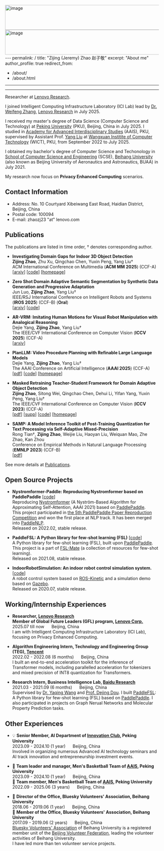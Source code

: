 <img width="804" height="81" alt="image" src="https://github.com/user-attachments/assets/32e53da8-0d83-413e-8573-4f60949745d5" /><img width="1215" height="81" alt="image" src="https://github.com/user-attachments/assets/0095d904-7c88-4722-8903-7e802b7c2728" />---
permalink: /
title: "Zijing (Jeremy) Zhao 赵子敬"
excerpt: "About me"
author_profile: true
redirect_from: 
  - /about/
  - /about.html
---

****

Researcher at [Lenovo Research](https://research.lenovo.com/webapp/view_English/index.html).  

I joined Intelligent Computing Infrastructure Laboratory (ICI Lab) lead by [Dr. Weifeng Zhang](https://research.lenovo.com/webapp/view_English/personal.html?id=541), [Lenovo Research](https://research.lenovo.com/webapp/view_English/index.html) in July 2025.  

I received my master's degree of Data Science (Computer Science and Technology) at [Peking University](https://english.pku.edu.cn/) (PKU), Beijing, China in July 2025.
I studied in [Academy for Advanced Interdisciplinary Studies](http://www.aais.pku.edu.cn/) (AAIS), PKU, supervised by Assistant Prof. [Yang Liu](http://www.csyangliu.com/) at [Wangxuan Institite of Computer Technology](https://www.icst.pku.edu.cn/) (WICT), PKU, from September 2022 to July 2025.    

I obtained my bachelor's degree of Computer Science and Techonology in [School of Computer Science and Engineering](https://scse.buaa.edu.cn/) (SCSE), [Beihang University](https://www.buaa.edu.cn/) (also known as Beijing University of Aeronautics and Astronautics, BUAA) in July 2021.  

My research now focus on **Privacy Enhanced Computing** scenarios.  

## Contact Information

- Address: No. 10 Courtyard Xibeiwang East Road, Haidian District, Beijing, China  
- Postal code: 100094  
- E-mail: zhaozj23 "at" lenovo.com  

## Publications

The publications are listed in time order, † denotes corresponding author.  

- **Investigating Domain Gaps for Indoor 3D Object Detection**  
**Zijing Zhao**, Zhu Xu, Qingchao Chen, Yuxin Peng, Yang Liu†  
ACM International Conference on Multimedia (**ACM MM 2025**) (CCF-A)  
[[arxiv](https://www.arxiv.org/abs/2508.17439)] [[code](https://github.com/JeremyZhao1998/DAVoteNet-release)] [[homepage](https://jeremyzhao1998.github.io/DAVoteNet-release/)]  

- **Zero Shot Domain Adaptive Semantic Segmentation by Synthetic Data Generation and Progressive Adaptation**  
Jun Luo, **Zijing Zhao**, Yang Liu†  
IEEE/RSJ International Conference on Intelligent Robots and Systems (**IROS 2025**) (CCF-B) (**Oral**)  
[[arxiv](https://arxiv.org/abs/2508.03300v1)] [[code](https://github.com/ROUJINN/SDGPA)]  

- **AR-VRM: Imitating Human Motions for Visual Robot Manipulation with Analogical Reasoning**  
Dejie Yang, **Zijing Zhao**, Yang Liu†  
The IEEE/CVF International Conference on Computer Vision (**ICCV 2025**) (CCF-A)  
[[arxiv](https://arxiv.org/abs/2508.07626)]  

- **PlanLLM: Video Procedure Planning with Refinable Large Language Models**  
Dejie Yang, **Zijing Zhao**, Yang Liu†  
The AAAI Conference on Artificial Intelligence (**AAAI 2025**) (CCF-A)  
[[pdf](https://ojs.aaai.org/index.php/AAAI/article/download/32992/35147)] [[code](https://github.com/idejie/PlanLLM)] [[homepage](https://idejie.com/PlanLLM_pages/)]  

- **Masked Retraining Teacher-Student Framework for Domain Adaptive Object Detection**  
**Zijing Zhao**, Sitong Wei, Qingchao Chen, Dehui Li, Yifan Yang, Yuxin Peng, Yang Liu†  
The IEEE/CVF International Conference on Computer Vision (**ICCV 2023**) (CCF-A)  
[[pdf](https://openaccess.thecvf.com/content/ICCV2023/papers/Zhao_Masked_Retraining_Teacher-Student_Framework_for_Domain_Adaptive_Object_Detection_ICCV_2023_paper.pdf)] [[supp](https://openaccess.thecvf.com/content/ICCV2023/supplemental/Zhao_Masked_Retraining_Teacher-Student_ICCV_2023_supplemental.pdf)] [[code](https://github.com/JeremyZhao1998/MRT-release)] [[homepage](https://jeremyzhao1998.github.io/MRT-release/)]  

- **SAMP: A Model Inference Toolkit of Post-Training Quantization for Text Processing via Self-Adaptive Mixed-Precision**  
Rong Tian†, **Zijing Zhao**, Weijie Liu, Haoyan Liu, Weiquan Mao, Zhe Zhao, Kan Zhou  
Conference on Empirical Methods in Natural Language Processing (**EMNLP 2023**) (CCF-B)  
[[pdf](https://aclanthology.org/2023.emnlp-industry.13.pdf)]  

See more details at [Publications](https://jeremyzhao1998.github.io/publications/).  

## Open Source Projects

- **Nystromformer-Paddle: Reproducing Nystromformer based on PaddlePaddle** [[code](https://github.com/JeremyZhao1998/Nystromformer-Paddle)]  
Reproducing [Nystromformer](https://arxiv.org/pdf/2102.03902v3.pdf) (A Nyström-Based Algorithm for Approximating Self-Attention, AAAI 2021) based on [PaddlePaddle](https://www.paddlepaddle.org.cn/).  
This project participated in [the 5th PaddlePaddle Paper Reproduction Competition](https://aistudio.baidu.com/aistudio/competition/detail/126/0/introduction) and won the first place at NLP track. It has been merged into [PaddleNLP](https://github.com/PaddlePaddle/PaddleNLP).  
Released on 2022.02, stable release.

- **PaddleFSL: A Python library for few-shot learning (FSL)** [[code](https://github.com/tata1661/FSL-Mate/tree/master/PaddleFSL)]  
A Python library for few-shot learning (FSL), built upon [PaddlePaddle](https://www.paddlepaddle.org.cn/).  
This project is a part of [FSL-Mate](https://github.com/tata1661/FSL-Mate) (a collection of resources for few-shot learning).  
Released on 2021.08, stable release.

- **IndoorRobotSimulation: An indoor robot control simulation system.** [[code](https://github.com/JeremyZhao1998/IndoorRobotSimulation)]  
A robot control system based on [ROS-Kinetic](https://www.ros.org/) and a simulation demo based on [Gazebo](https://gazebosim.org/home).  
Released on 2020.07, stable release.

## Working/Internship Experiences

- **Researcher, [Lenovo Research](https://research.lenovo.com/)**  
**Member of Global Future Leaders (GFL) program, [Lenovo Corp.](https://www.lenovo.com/)**  
2025.07 till now &nbsp;&nbsp;&nbsp;&nbsp; Beijing, China  
I am with Intelligent Computing Infrastructure Laboratory (ICI Lab), focusing on Privacy Enhanced Computing.

- **Algorithm Engineering Intern, Technology and Engineering Group (TEG), [Tencent](https://www.tencent.com/)**  
2022.02 - 2022.08 (6 months) &nbsp;&nbsp;&nbsp;&nbsp; Beijing, China  
I built an end-to-end acceleration toolkit for the inference of Transformer models, including parallelled acceleration for tokenizers and mixed precision of INT8 quantization for Transformers.

- **Research Intern, Business Intelligence Lab, [Baidu Research](http://research.baidu.com/)**  
2021.03 - 2021.09 (6 months) &nbsp;&nbsp;&nbsp;&nbsp; Beijing, China  
Supervised by [Dr. Yaqing Wang](https://wangyaqing.github.io/) and [Prof. Dejing Dou](http://ix.cs.uoregon.edu/~dou/index.html). I built [PaddleFSL](https://github.com/tata1661/FSL-Mate/tree/master/PaddleFSL): A Python library for few-shot learning (FSL) based on [PaddlePaddle](https://www.paddlepaddle.org.cn/). I also participated in projects on Graph Nerual Networks and Molecular Property Prediction tasks.

## Other Experiences

- 💡 **Senior Member, AI Department of [Innovation Club](https://mp.weixin.qq.com/s/jiP2nbXgqYzxNJx_WZkWoA), Peking University**  
2023.09 - 2024.10 (1 year) &nbsp;&nbsp;&nbsp;&nbsp; Beijing, China  
Involved in organizing numerous Advanced AI technology seminars and AI track innovation and entrepreneurship investment events.  

- 🏀 **Team leader and manager, Men's Basketball Team of [AAIS](http://www.aais.pku.edu.cn/), Peking University**  
2023.09 - 2024.10 (1 year) &nbsp;&nbsp;&nbsp;&nbsp; Beijing, China  
🏀 **Team member, Men's Basketball Team of [AAIS](http://www.aais.pku.edu.cn/), Peking University**  
2022.09 - 2025.06 (3 years) &nbsp;&nbsp;&nbsp;&nbsp; Beijing, China  

- 💙 **Director of the Office, Bluesky Volunteers' Association, Beihang University**  
2018.06 - 2019.06 (1 year) &nbsp;&nbsp;&nbsp;&nbsp; Beijing, China  
💙 **Member of the Office, Bluesky Volunteers' Association, Beihang University**  
2017.09 - 2019.06 (2 years) &nbsp;&nbsp;&nbsp;&nbsp; Beijing, China  
[Bluesky Volunteers' Association](https://baike.baidu.com/item/%E5%8C%97%E8%88%AA%E8%93%9D%E5%A4%A9%E5%BF%97%E6%84%BF%E8%80%85%E5%8D%8F%E4%BC%9A/3620192) of Beihang University is a registered member unit of the [Beijing Volunteer Federation](https://www.bv2008.cn/cate/en/), leading the volunteer activities of Beihang University.  
I have led more than ten volunteer service projects.  

